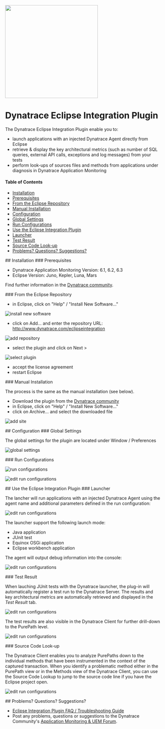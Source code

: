 <img src="/img/logo/eclipse.png" width="300" />


# Dynatrace Eclipse Integration Plugin


The Dynatrace Eclipse Integration Plugin enable you to:
* launch applications with an injected Dynatrace Agent directly from Eclipse
* retrieve & display the key architectural metrics (such as number of SQL queries, external API calls, exceptions and log messages) from your tests
* perform look-ups of sources files and methods from applications under diagnosis in Dynatrace Application Monitoring

#### Table of Contents

* [Installation](#installation)  
 * [Prerequisites](#prerequisites)  
 * [From the Eclipse Repository](#repository)
 * [Manual Installation](#manual)
* [Configuration](#configuration)
 * [Global Settings](#global)
 * [Run Configurations](#run_configurations)
* [Use the Eclipse Integration Plugin](#use)
 * [Launcher](#launcher)
 * [Test Result](#test_result)
 * [Source Code Look-up](#source_code)
*  [Problems? Questions? Suggestions?](#feedback)


<a name="installation"/>
## Installation

<a name="prerequisites"/>
### Prerequisites

* Dynatrace Application Monitoring Version: 6.1, 6.2, 6.3
* Eclipse Version: Juno, Kepler, Luna, Mars

Find further information in the [Dynatrace community](https://community.dynatrace.com/community/display/DL/Dynatrace+Eclipse+Integration+Plugin).

<a name="repository"/>
### From the Eclipse Repository

* in Eclipse, click on "Help" / "Install New Software..."

![install new software](/img/conf/install_new_software.png)
* click on Add... and enter the repository URL: http://www.dynatrace.com/eclipseintegration

![add repository](/img/conf/add_repository.png)

* select the plugin and click on Next >

![select plugin](/img/conf/install_local.png)
* accept the license agreement
* restart Eclipse

<a name="manual"/>
### Manual Installation

The process is the same as the manual installation (see below). 

* Download the plugin from the [Dynatrace community](https://community.dynatrace.com/community/display/DL/Dynatrace+Eclipse+Integration+Plugin)
* in Eclipse, click on "Help" / "Install New Software..."
* click on Archive... and select the downloaded file

![add site](/img/conf/add_site.png)

<a name="configuration"/>
## Configuration

<a name="global"/>
### Global Settings

The global settings for the plugin are located under Window / Preferences

![global settings](/img/conf/global_settings.png)

<a name="run_configurations"/>
### Run Configurations 

![run configurations](/img/conf/run_with_appmon_configuration.png) 

![edit run configurations](/img/conf/run_with_appmon_configuration_2.png) 

<a name="use"/>
## Use the Eclipse Integration Plugin

<a name="launcher"/>
### Launcher

The lancher will run applications with an injected Dynatrace Agent using the agent name and additional parameters defined in the run configuration:

![edit run configurations](/img/use/launcher.png) 

The launcher support the following launch mode:
* Java application
* JUnit test
* Equinox OSGi application
* Eclipse workbench application

The agent will output debug information into the console:

![edit run configurations](/img/use/launcher_console.png) 

<a name="test_result"/>
### Test Result

When lauching JUnit tests with the Dynatrace launcher, the plug-in will automatically register a test run to the Dynatrace Server. The results and key architectural metrics are automatically retrieved and displayed in the *Test Result* tab.

![edit run configurations](/img/use/test_result.png) 

The test results are also visible in the Dynatrace Client for further drill-down to the PurePath level.

![edit run configurations](/img/use/dynatrace_client_test_automation.png) 

<a name="source_code"/>
### Source Code Look-up

The Dynatrace Client enables you to analyze PurePaths down to the individual methods that have been instrumented in the context of the captured transaction. When you identify a problematic method either in the PurePath view or in the Methods view of the Dynatrace Client, you can use the Source Code Lookup to jump to the source code line if you have the Eclipse project open.

![edit run configurations](/img/use/source_lookup.png) 

<a name="feedback"/>
## Problems? Questions? Suggestions?

* [Eclipse Integration Plugin FAQ / Troubleshooting Guide](FAQ.md)
* Post any problems, questions or suggestions to the Dynatrace Community's [Application Monitoring & UEM Forum](https://answers.dynatrace.com/spaces/146/index.html).
